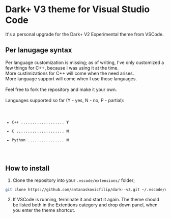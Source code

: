 # Dark+ V3 theme for Visual Studio Code
It's a personal upgrade for the Dark+ V2 Experimental theme from VSCode.

## Per lanugage syntax
Per language customization is missing; as of writing, I've only customized a few things for C++, because I was using it at the time. <br> More custimizations for C++ will come when the need arises. <br> More language support will come when I use those languages.
<br><br>
Feel free to fork the repository and make it your own.
<br><Br>
Languages supported so far (Y - yes, N - no, P - partial):
<code>
- C++ ................... **Y**
- C ..................... **N**
- Python ................ **N**

</code>

## How to install
1. Clone the repository into your `.vscode/extensions/` folder;
```sh
git clone https://github.com/antanaskovicfilip/dark--v3.git ~/.vscode/extensions
```
2. If VSCode is running, terminate it and start it again. The theme should be listed both in the Extentions category and drop down panel, when you enter the theme shortcut.